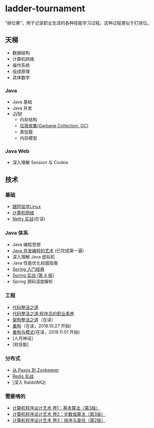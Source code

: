 # ladder-tournament
“排位赛”，用于记录职业生涯的各种技能学习过程。这种过程类似于打排位。

## 天梯
- 数据结构
- 计算机网络
- 操作系统
- 组成原理
- 具体数学

### Java
- Java 基础
- Java 并发
- [JVM](https://github.com/fxleyu/ladder-tournament/wiki/JVM)
  - 内存结构
  - [垃圾收集(Garbage Collection, GC)](https://github.com/fxleyu/ladder-tournament/wiki/GC)
  - 类加载
  - 内存模型

### Java Web
- 深入理解 Session 与 Cookie


## 技术
### 基础
- [跟阿铭学Linux](https://book.douban.com/subject/26005630/)
- [计算机网络](https://github.com/fxleyu/west-world/issues/91)
- [Netty 实战](https://github.com/fxleyu/west-world/issues/88)(在读)

### Java 体系
- Java 编程思想
- [Java 并发编程的艺术](https://github.com/fxleyu/west-world/issues/86) (已完成第一遍)
- 深入理解 Java 虚拟机
- Java 性能优化权威指南
- [Spring 入门经典](https://github.com/fxleyu/west-world/issues/4)
- [Spring 实战 (第 4 版)](https://github.com/fxleyu/west-world/issues/97)
- Spring 源码深度解析

### 工程
- [代码整洁之道](https://github.com/fxleyu/west-world/issues/98)
- [代码整洁之道:程序员的职业素养](https://github.com/fxleyu/west-world/issues/87)
- [架构整洁之道](https://github.com/fxleyu/west-world/issues/102)（在读）
- [重构](https://github.com/fxleyu/west-world/issues/90)（在读，2018.10.27 开始）
- [重构与模式](https://github.com/fxleyu/west-world/issues/93)(在读，2018.11.01 开始)
- [人月神话]
- [软技能]

### 分布式
- [从 Paxos 到 Zookeeper](https://github.com/fxleyu/west-world/issues/92)
- [Redis 实战](https://github.com/fxleyu/west-world/issues/13)
- [深入 RabbitMQ]

### 需要啃的 
- [计算机程序设计艺术 卷1：基本算法（第3版）](https://book.douban.com/subject/26681685/)
- [计算机程序设计艺术 卷2：半数值算法（第3版）](https://book.douban.com/subject/26850558/)
- [计算机程序设计艺术 卷3：排序与查找（第2版）](https://book.douban.com/subject/26953756/)
